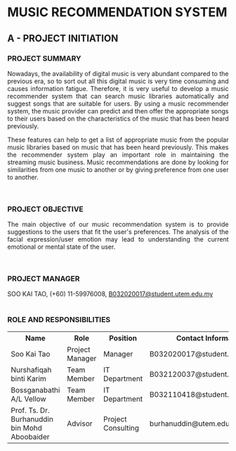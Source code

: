 # MUSIC RECOMMENDATION SYSTEM

## A - PROJECT INITIATION

### PROJECT SUMMARY
<p align="justify">Nowadays, the availability of digital music is very abundant compared to the previous era, so to sort out all this digital music is very time consuming and causes information fatigue. Therefore, it is very useful to develop a music recommender system that can search music libraries automatically and suggest songs that are suitable for users. By using a music recommender system, the music provider can predict and then offer the appropriate songs to their users based on the characteristics of the music that has been heard previously. </p>

<p align="justify">These features can help to get a list of appropriate music from the popular music libraries based on music that has been heard previously. This makes the recommender system play an important role in maintaining the streaming music business. Music recommendations are done by looking for similarities from one music to another or by giving preference from one user to another. </p>
<br/>

### PROJECT OBJECTIVE
<p align="justify">The main objective of our music recommendation system is to provide suggestions to the users that fit the user's preferences. The analysis of the facial expression/user emotion may lead to understanding the current emotional or mental state of the user. </p>
<br/>

### PROJECT MANAGER
SOO KAI TAO, (+60) 11-59976008, B032020017@student.utem.edu.my
<br/><br/>

### ROLE AND RESPONSIBILITIES
<table>
	<tr>
		<th>Name</th>
		<th>Role</th>
		<th>Position</th>
		<th>Contact Information</th>
	</tr>
	<tr>
		<td>Soo Kai Tao</td>
		<td>Project Manager</td>
		<td>Manager</td>
		<td>B032020017@student.utem.edu.my</td>
	</tr>
	<tr>
		<td>Nurshafiqah binti Karim</td>
		<td>Team Member</td>
		<td>IT Department</td>
		<td>B032120037@student.utem.edu.my</td>
	</tr>
	<tr>
		<td>Bossganabathi A/L Vellow</td>
		<td>Team Member</td>
		<td>IT Department</td>
		<td>B032110418@student.utem.edu.my</td>
	</tr>
	<tr>
		<td>Prof. Ts. Dr. Burhanuddin bin Mohd Aboobaider</td>
		<td>Advisor</td>
		<td>Project Consulting</td>
		<td>burhanuddin@utem.edu.my</td>
	</tr>
</table>
